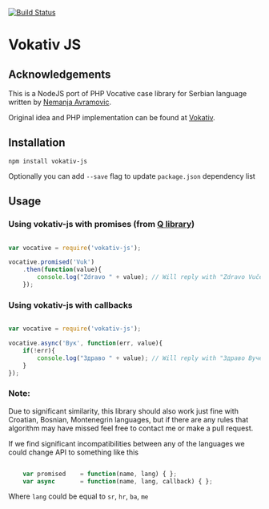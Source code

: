 [![Build Status](https://travis-ci.org/vuk/vokativ-js.svg?branch=master)](https://travis-ci.org/vuk/vokativ-js)

# Vokativ JS

## Acknowledgements

This is a NodeJS port of PHP Vocative case library for Serbian language written by [Nemanja Avramovic](https://github.com/avramovic). 

Original idea and PHP implementation can be found at [Vokativ](https://github.com/avramovic/Vokativ). 

## Installation 

`npm install vokativ-js`

Optionally you can add `--save` flag to update `package.json` dependency list

## Usage 

### Using vokativ-js with promises (from [Q library](https://github.com/kriskowal/q))

```javascript

var vocative = require('vokativ-js');

vocative.promised('Vuk')
    .then(function(value){
    	console.log("Zdravo " + value); // Will reply with "Zdravo Vuče"
    });

```

### Using vokativ-js with callbacks 

```javascript

var vocative = require('vokativ-js');

vocative.async('Вук', function(err, value){
	if(!err){
		console.log("Здраво " + value); // Will reply with "Здраво Вуче" - so cyrillic script works as well
	}
});

```

### Note: 

Due to significant similarity, this library should also work just fine with Croatian, Bosnian, Montenegrin languages, but if there are any rules that algorithm may have missed feel free to contact me or make a pull request. 

If we find significant incompatibilities between any of the languages we could change API to something like this 

```javascript

	var promised 	= function(name, lang) { };
	var async		= function(name, lang, callback) { };

```

Where `lang` could be equal to `sr`, `hr`, `ba`, `me`